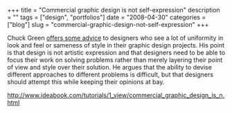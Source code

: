 +++
title = "Commercial graphic design is not self-expression"
description = ""
tags = ["design", "portfolios"]
date = "2008-04-30"
categories = ["blog"]
slug = "commercial-graphic-design-not-self-expression"
+++



<p>Chuck Green <a href="http://www.ideabook.com/tutorials/1_view/commercial_graphic_design_is_n.html">offers some advice</a> to designers who see a lot of uniformity in look and feel or sameness of style in their graphic design projects. His point is that design is not artistic expression and that designers need to be able to focus their work on solving problems rather than merely layering their point of view and style over their solution. He argues that the ability to devise different approaches to different problems is difficult, but that designers should attempt this while keeping their opinions at bay. </p>
    
  <a href="http://www.ideabook.com/tutorials/1_view/commercial_graphic_design_is_n.html">http://www.ideabook.com/tutorials/1_view/commercial_graphic_design_is_n.html</a>
